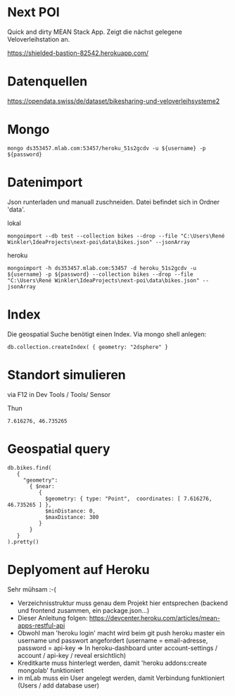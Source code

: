 # Next POI

Quick and dirty MEAN Stack App. Zeigt die nächst gelegene Veloverleihstation an.

https://shielded-bastion-82542.herokuapp.com/


# Datenquellen

https://opendata.swiss/de/dataset/bikesharing-und-veloverleihsysteme2


# Mongo

```
mongo ds353457.mlab.com:53457/heroku_51s2gcdv -u ${username} -p ${password}
```

# Datenimport
Json runterladen und manuall zuschneiden. Datei befindet sich in Ordner 'data'.

lokal
```
mongoimport --db test --collection bikes --drop --file "C:\Users\René Winkler\IdeaProjects\next-poi\data\bikes.json" --jsonArray
```

heroku
```
mongoimport -h ds353457.mlab.com:53457 -d heroku_51s2gcdv -u ${username} -p ${password} --collection bikes --drop --file "C:\Users\René Winkler\IdeaProjects\next-poi\data\bikes.json" --jsonArray
```

# Index

Die geospatial Suche benötigt einen Index. Via mongo shell anlegen:

```
db.collection.createIndex( { geometry: "2dsphere" } 
```

# Standort simulieren

via F12 in Dev Tools / Tools/ Sensor

Thun
```
7.616276, 46.735265
```


# Geospatial query
```
db.bikes.find(
   {
     "geometry":
       { $near:
          {
            $geometry: { type: "Point",  coordinates: [ 7.616276, 46.735265 ] },
            $minDistance: 0,
            $maxDistance: 300
          }
       }
   }
).pretty()
```


# Deplyoment auf Heroku

Sehr mühsam :-(

* Verzeichnisstruktur muss genau dem Projekt hier entsprechen (backend und frontend zusammen, ein package.json...)
* Dieser Anleitung folgen: https://devcenter.heroku.com/articles/mean-apps-restful-api
* Obwohl man 'heroku login' macht wird beim git push heroku master ein username und passwort angefordert (username = email-adresse, password = api-key => In heroku-dashboard unter account-settings / account / api-key / reveal ersichtlich)
* Kreditkarte muss hinterlegt werden, damit 'heroku addons:create mongolab' funktioniert
* in mLab muss ein User angelegt werden, damit Verbindung funktioniert (Users / add database user)

